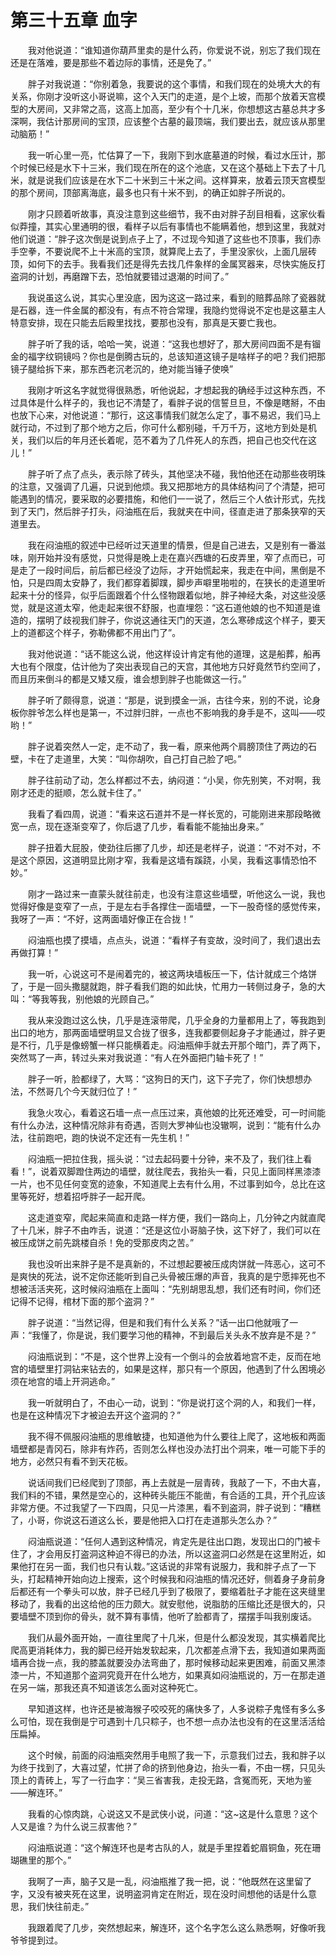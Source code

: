 # 第三十五章 血字


　　我对他说道：“谁知道你葫芦里卖的是什么药，你爱说不说，别忘了我们现在还是在落难，要是那些不着边际的事情，还是免了。”

　　胖子对我说道：“你别着急，我要说的这个事情，和我们现在的处境大大的有关系，你刚才没听这小哥说嘛，这个入天门的走道，是个上坡，而那个放着天宫模型的大房间，又非常之高，这高上加高，至少有个十几米，你想想这古墓总共才多深啊，我估计那房间的宝顶，应该整个古墓的最顶端，我们要出去，就应该从那里动脑筋！”

　　我一听心里一亮，忙估算了一下，我刚下到水底墓道的时候，看过水压计，那个时候已经是水下十三米，我们现在所在的这个池底，又在这个基础上下去了十几米，就是说我们应该是在水下二十米到三十米之间。这样算来，放着云顶天宫模型的那个房间，顶部离海底，最多也只有十米不到，的确正如胖子所说的。

　　刚才只顾着听故事，真没注意到这些细节，我不由对胖子刮目相看，这家伙看似莽撞，其实心里通明的很，看样子以后有事情也不能瞒着他，想到这里，我就对他们说道：“胖子这次倒是说到点子上了，不过现今知道了这些也不顶事，我们赤手空拳，不要说爬不上十米高的宝顶，就算爬上去了，手里没家伙，上面几层砖顶，如何下的去手。我看我们还是得先去找几件象样的金属冥器来，尽快实施反打盗洞的计划，再磨蹭下去，恐怕就要错过退潮的时间了。”

　　我说虽这么说，其实心里没底，因为这这一路过来，看到的赔葬品除了瓷器就是石器，连一件金属的都没有，有点不符合常理，我隐约觉得说不定也是这墓主人特意安排，现在只能去后殿里找找，要那也没有，那真是天要亡我也。

　　胖子听了我的话，哈哈一笑，说道：“这我也想好了，那大房间四面不是有镏金的福字纹铜镜吗？你也是倒腾古玩的，总该知道这镜子是啥样子的吧？我们把那镜子腿给拆下来，那东西老沉老沉的，绝对能当锤子使唤”

　　我刚才听这名字就觉得很熟悉，听他说起，才想起我的确经手过这种东西，不过具体是什么样子的，我也记不清楚了，看胖子说的信誓旦旦，不像是瞎掰，不由也放下心来，对他说道：“那行，这这事情我们就怎么定了，事不易迟，我们马上就行动，不过到了那个地方之后，你可什么都别碰，千万千万，这地方到处是机关，我们以后的年月还长着呢，范不着为了几件死人的东西，把自己也交代在这儿！”

　　胖子听了点了点头，表示除了砖头，其他坚决不碰，我怕他还在动那些夜明珠的注意，又强调了几遍，只说到他烦。我又把那地方的具体结构问了个清楚，把可能遇到的情况，要采取的必要措施，和他们一一说了，然后三个人依计形式，先找到了天门，然后胖子打头，闷油瓶在后，我就夹在中间，径直走进了那条狭窄的天道里去。

　　我在闷油瓶的叙述中已经听过天道里的情景，但是自己进去，又是别有一番滋味，刚开始并没有感觉，只觉得是晚上走在嘉兴西塘的石皮弄里，窄了点而已，可是走了一段时间后，前后都已经没了边际，才开始慌起来，我走在中间，黑倒是不怕，只是四周太安静了，我们都穿着脚蹼，脚步声噼里啪啦的，在狭长的走道里听起来十分的怪异，似乎后面跟着个什么怪物跟着似地，胖子神经大条，对这些没感觉，就是这道太窄，他走起来很不舒服，也直埋怨：“这石道他娘的也不知道是谁造的，摆明了歧视我们胖子，你说这通往天门的天道，怎么寒碜成这个样子，要天上的道都这个样子，弥勒佛都不用出门了”。

　　我对他说道：“话不能这么说，他这样设计肯定有他的道理，这是船葬，船再大也有个限度，估计他为了突出表现自己的天宫，其他地方只好竟然节约空间了，而且历来倒斗的都是又矮又瘦，谁会想到胖子也能做这一行。”

　　胖子听了颇得意，说道：“那是，说到摸金一派，古往今来，别的不说，论身板你胖爷怎么样也是第一，不过胖归胖，一点也不影响我的身手是不，这叫——哎哟！”

　　胖子说着突然人一定，走不动了，我一看，原来他两个肩膀顶住了两边的石壁，卡在了走道里，大笑：“叫你胡吹，自己打自己脸了吧。”

　　胖子往前动了动，怎么样都过不去，纳闷道：“小吴，你先别笑，不对啊，我刚才还走的挺顺，怎么就卡住了。”

　　我看了看四周，说道：“看来这石道并不是一样长宽的，可能刚进来那段略微宽一点，现在逐渐变窄了，你后退了几步，看看能不能抽出身来。”

　　胖子扭着大屁股，使劲往后挪了几步，却还是老样子，说道：“不对不对，不是这个原因，这道明显比刚才窄，我看是这墙有蹊跷，小吴，我看这事情恐怕不妙。”

　　刚才一路过来一直蒙头就往前走，也没有注意这些墙壁，听他这么一说，我也觉得好像是变窄了一点，于是左右手各撑住一面墙壁，一下一股奇怪的感觉传来，我呀了一声：“不好，这两面墙好像正在合拢！”

　　闷油瓶也摸了摸墙，点点头，说道：“看样子有变故，没时间了，我们退出去再做打算！”

　　我一听，心说这可不是闹着完的，被这两块墙板压一下，估计就成三个烙饼了，于是一回头撒腿就跑，胖子看我们跑的如此快，忙用力一转侧过身子，急的大叫：“等我等我，别他娘的光顾自己。”

　　我从来没跑过这么快，几乎是连滚带爬，几乎全身的力量都用上了，等我跑到出口的地方，那两面墙壁明显又合拢了很多，连我都要侧起身子才能通过，胖子更是不行，几乎是像螃蟹一样只能横着走。闷油瓶伸手就去开那个暗门，弄了两下，突然骂了一声，转过头来对我说道：“有人在外面把门轴卡死了！”

　　胖子一听，脸都绿了，大骂：“这狗日的天门，这下子完了，你们快想想办法，不然哥几个今天就归位了！”

　　我急火攻心，看着这石墙一点一点压过来，真他娘的比死还难受，可一时间能有什么办法，这种情况除非有奇遇，否则大罗神仙也没辙啊，说到：“能有什么办法，往前跑吧，跑的快说不定还有一先生机！”

　　闷油瓶一把拉住我，摇头说：“过去起码要十分钟，来不及了，我们往上看看！”，说着双脚蹬住两边的墙壁，就往爬去，我抬头一看，只见上面同样黑漆漆一片，也不见任何变宽的迹象，不知道爬上去有什么用，不过事到如今，总比在这里等死好，想着招呼胖子一起开爬。

　　这走道变窄，爬起来简直和走路一样方便，我们一路向上，几分钟之内就直爬了十几米，胖子不由咋舌，说道：“还是这位小哥脑子快，这下好了，我们可以在被压成饼之前先跳楼自杀！免的受那皮肉之苦。”

　　我也没听出来胖子是不是真新的，不过想起要被压成肉饼就一阵恶心，这可不是爽快的死法，说不定你还能听到自己头骨被压爆的声音，我真的是宁愿摔死也不想被活活夹死，这时候闷油瓶在上面叫：“先别胡思乱想，我们还有时间，你们还记得不记得，棺材下面的那个盗洞？”

　　胖子说道：“当然记得，但是和我们有什么关系？”话一出口他就哦了一声：“我懂了，你是说，我们要学习他的精神，不到最后关头永不放弃是不是？”

　　闷油瓶说到：“不是，这个世界上没有一个倒斗的会放着地宫不走，反而在地宫的墙壁里打洞钻来钻去的，如果是这样，那只有一个原因，他遇到了什么困境必须在地宫的墙上开洞逃命。”

　　我一听就明白了，不由心一动，说到：“你是说打这个洞的人，和我们一样，也是在这种情况下才被迫去开这个盗洞的？”

　　我不得不佩服闷油瓶的思维敏捷，也知道他为什么要往上爬了，这地板和两面墙壁都是青冈石，除非有炸药，否则怎么样也没办法打出个洞来，唯一可能下手的地方，必然只有看不到天花板。

　　说话间我们已经爬到了顶部，再上去就是一层青砖，我敲了一下，不由大喜，我们料的不错，果然是空心的，这种砖头能压不能凿，有合适的工具，开个孔应该非常方便。不过我望了一下四周，只见一片漆黑，看不到盗洞，胖子说到：“糟糕了，小哥，你说这石道这么长，要是他把入口打在走道那头怎么办？”

　　闷油瓶说道：“任何人遇到这种情况，肯定先是往出口跑，发现出口的门被卡住了，才会用反打盗洞这种迫不得已的办法，所以这盗洞口必然是在这里附近，如果他打在另一面，我们也只有认栽。”这话说的非常有说服力，我和胖子点了一下头，打起精神开始向边上搜索，这个时候我和闷油瓶的情况还好，侧着身子身前身后都还有一个拳头可以放，胖子已经几乎到了极限了，要缩着肚子才能在这夹缝里移动了，我看的出这给他的压力颇大。就安慰他，说脂肪的压缩比还是很大的，只要墙壁不顶到你的骨头，就不算有事情，他听了脸都青了，摆摆手叫我别废话。

　　我们从最外面开始，一直往里爬了十几米，但是什么都没发现，其实横着爬比爬高更消耗体力，我的脚已经开始发软起来，几次都差点滑下去，我知道如果两面墙再合拢一点，我的膝盖就要没办法弯曲了，那时候移动起来更困难，前面又黑漆漆一片，不知道那个盗洞究竟开在什么地方，如果真如闷油瓶说的，万一在那走道在另一端，那我还真不知道该怎么面对这种死亡。

　　早知道这样，也许还是被海猴子咬咬死的痛快多了，人多说粽子鬼怪有多么多么可怕，现在我倒是宁可遇到十几只粽子，也不想一点办法也没有的在这里活活给压扁掉。

　　这个时候，前面的闷油瓶突然用手电照了我一下，示意我们过去，我和胖子以为终于找到了，大喜过望，忙拼了命的挤到他身边，抬头一看，不由一楞，只见头顶上的青砖上，写了一行血字：“吴三省害我，走投无路，含冤而死，天地为鉴——解连环。”

　　我看的心惊肉跳，心说这又不是武侠小说，问道：“这~这是什么意思？这个人又是谁？为什么说三叔害他？”

　　闷油瓶说道：“这个解连环也是考古队的人，就是手里捏着蛇眉铜鱼，死在珊瑚礁里的那个。”

　　我啊了一声，脑子又是一乱，闷油瓶推了我一把，说：“他既然在这里留了字，又没有被夹死在这里，说明盗洞肯定在附近，现在没时间想他的话是什么意思，我们快往前走。”

　　我跟着爬了几步，突然想起来，解连环，这个名字怎么这么熟悉啊，好像听我爷爷提到过。

